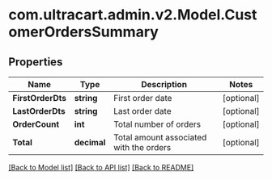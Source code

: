 
# com.ultracart.admin.v2.Model.CustomerOrdersSummary

## Properties

Name | Type | Description | Notes
------------ | ------------- | ------------- | -------------
**FirstOrderDts** | **string** | First order date | [optional] 
**LastOrderDts** | **string** | Last order date | [optional] 
**OrderCount** | **int** | Total number of orders | [optional] 
**Total** | **decimal** | Total amount associated with the orders | [optional] 

[[Back to Model list]](../README.md#documentation-for-models)
[[Back to API list]](../README.md#documentation-for-api-endpoints)
[[Back to README]](../README.md)


